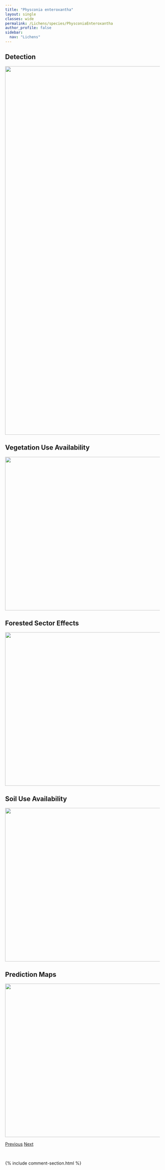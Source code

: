 ```yaml
---
title: "Physconia enteroxantha"
layout: single
classes: wide
permalink: /Lichens/species/PhysconiaEnteroxantha
author_profile: false
sidebar:
  nav: "Lichens"
---
```


<h2>Detection</h2>

<a href="https://drive.google.com/uc?export=view&id=1yEDDY0TRQTnA1f54aUnyqnaOdDypzLdq">
<img src="https://drive.google.com/uc?export=view&id=1yEDDY0TRQTnA1f54aUnyqnaOdDypzLdq" height = "1200" width = "800">
</a>


<h2>Vegetation Use Availability</h2>

<a href="https://drive.google.com/uc?export=view&id=1BqScYzBWzrbAnYCalVZJIfq4pt1GX6B6">
<img src="https://drive.google.com/uc?export=view&id=1BqScYzBWzrbAnYCalVZJIfq4pt1GX6B6" height = "500" width = "1000">
</a>


<h2>Forested Sector Effects</h2>

<a href="https://drive.google.com/uc?export=view&id=1y7uux56W54HuHs9efnW3cwEu3cQ4O7Qf">
<img src="https://drive.google.com/uc?export=view&id=1y7uux56W54HuHs9efnW3cwEu3cQ4O7Qf" height = "500" width = "1000">
</a>


<h2>Soil Use Availability</h2>

<a href="https://drive.google.com/uc?export=view&id=11tQDnTh0eRdN-g4qeRCzKcNrE4Xvfd9A">
<img src="https://drive.google.com/uc?export=view&id=11tQDnTh0eRdN-g4qeRCzKcNrE4Xvfd9A" height = "500" width = "1000">
</a>


<h2>Prediction Maps</h2>

<a href="https://drive.google.com/uc?export=view&id=1ByIjBx-eT_OEmBfxVXacmBmz6jXfmxSs">
<img src="https://drive.google.com/uc?export=view&id=1ByIjBx-eT_OEmBfxVXacmBmz6jXfmxSs" height = "500" width = "1000">
</a>


<a href="/DevelopmentWebsite/Lichens/species/PhysconiaDetersa" class="pagination--pager" title="Physconia detersa">Previous</a> <a href="/DevelopmentWebsite/Lichens/species/PhysconiaGrumosa" class="pagination--pager" title="Physconia grumosa">Next</a>

<p>&nbsp;</p>

{% include comment-section.html %}
